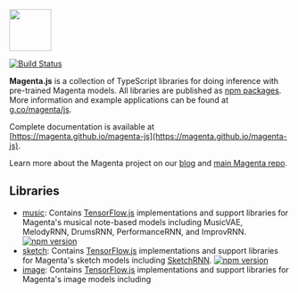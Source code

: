 <img src="https://github.com/tensorflow/magenta/raw/master/magenta-logo-bg.png" height="75">

[![Build Status](https://travis-ci.org/magenta/magenta-js.svg?branch=master)](https://travis-ci.org/magenta/magenta-js)

**Magenta.js** is a collection of TypeScript libraries for doing inference with pre-trained Magenta models.
All libraries are published as [npm packages](https://www.npmjs.com/search?q=%40magenta).
More information and example applications can be found at [g.co/magenta/js](https://g.co/magenta/js).

Complete documentation is available at [https://magenta.github.io/magenta-js](https://magenta.github.io/magenta-js).

Learn more about the Magenta project on our [blog](https://magenta.tensorflow.org) and [main Magenta repo](https://github.com/tensorflow/magenta).

## Libraries

* [music](music): Contains [TensorFlow.js](https://js.tensorflow.org) implementations and support libraries for Magenta's musical note-based models including MusicVAE, MelodyRNN, DrumsRNN, PerformanceRNN, and ImprovRNN. [![npm version](https://badge.fury.io/js/%40magenta%2Fmusic.svg)](https://badge.fury.io/js/%40magenta%2Fmusic)
* [sketch](sketch): Contains [TensorFlow.js](https://js.tensorflow.org) implementations and support libraries for Magenta's sketch models including [SketchRNN](https://goo.gl/magenta/sketchrnn). [![npm version](https://badge.fury.io/js/%40magenta%2Fsketch.svg)](https://badge.fury.io/js/%40magenta%2Fsketch)
* [image](image): Contains [TensorFlow.js](https://js.tensorflow.org) implementations and support libraries for Magenta's image models including 